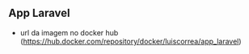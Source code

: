 ## App Laravel

- url da imagem no docker hub (https://hub.docker.com/repository/docker/luiscorrea/app_laravel)
